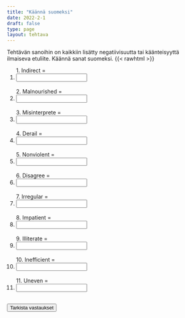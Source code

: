 ```yaml
---
title: "Käännä suomeksi"
date: 2022-2-1
draft: false
type: page
layout: tehtava
---
```


Tehtävän sanoihin on kaikkiin lisätty negatiivisuutta tai käänteisyyttä ilmaiseva etuliite. Käännä sanat suomeksi.
{{< rawhtml >}}
<div class="tehtava">
<form autocomplete="off">
  <ol>
  
<section>
1. Indirect = &nbsp;<li><input id="q1" type="text"/><span></span></li>&nbsp;
</section>
<section>
2. Malnourished = &nbsp;<li><input id="q2" type="text"/><span></span></li>&nbsp;
</section>
<section>
3. Misinterprete = &nbsp;<li><input id="q3" type="text"/><span></span></li>&nbsp;
</section>
<section>
4. Derail = &nbsp;<li><input id="q4" type="text"/><span></span></li>&nbsp;
</section>
<section>
5. Nonviolent = &nbsp;<li><input id="q5" type="text"/><span></span></li>&nbsp;
</section>
<section>
6. Disagree = &nbsp;<li><input id="q6" type="text"/><span></span></li>&nbsp;
</section>
<section>
7. Irregular = &nbsp;<li><input id="q7" type="text"/><span></span></li>&nbsp;
</section>
<section>
8. Impatient =  &nbsp;<li><input id="q8" type="text"/><span></span></li>&nbsp;
</section>
<section>
9. Illiterate = &nbsp;<li><input id="q9" type="text"/><span></span></li>&nbsp;
</section>
<section>
10. Inefficient = &nbsp;<li><input id="q10" type="text"/><span></span></li>&nbsp;
</section> 
<section>
11. Uneven = &nbsp;<li><input id="q11" type="text"/><span></span></li>&nbsp;
</section>
<section>
</ol>
  
 <link rel="stylesheet" type="text/css" href="/css/kirjoita1.css"/>

<div id="buttonWrapper">
   <input type="submit" id="submit" value="Tarkista vastaukset" />
   </div>
</form>

</div>


<script>
var answers = {
  "q1": ["epäsuora"],
  "q2": ["aliravittu"],
  "q3": ["tulkita väärin"],
  "q4": ["suistaa raiteiltaan", "suistua raiteiltaan", "suistua raiteelta", "suistaa raiteelta", "suistaa raiteilta",],
  "q5": ["väkivallaton",],
  "q6": ["olla eri mieltä"],
  "q7": ["epäsäännöllinen"],
  "q8": ["kärsimätön", "malttamaton"],
  "q9": ["lukutaidoton", "kirjoitustaidoton", "luku- ja kirjoitustaidoton"],
  "q10": ["tehoton"],
  "q11": ["epätasainen"],
};

function markAnswers() {
  $("input[type='text']").each(function() {
    console.log($.inArray(this.value, answers[this.id]));
    if ($.inArray(this.value.toLowerCase().trim(), answers[this.id]) === -1) {
      $(this).parent()[0].setAttribute("class", "vaarin");
    } else {
      $(this).parent()[0].setAttribute("class", "oikein");
    }
  })
}

$("form").on("submit", function(e) {
  e.preventDefault();
  markAnswers();
});

const input = document.querySelector('.tehtava input');
const span = document.querySelector('.tehtava span');

document.querySelectorAll("input").forEach(elem => elem.addEventListener('input', function (event) {
    span.innerHTML = this.value.replace(/\s/g, '&nbsp;');
    this.style.width = span.offsetWidth + 'px';
}));

</script>
</rawhtml>